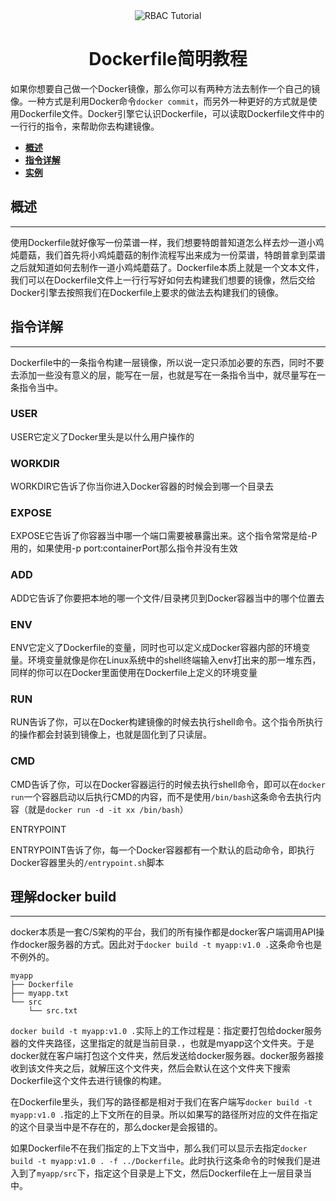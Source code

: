 <div align="center">
  <img
  src="https://raw.githubusercontent.com/workcjl/image_store/main/img/dockerfile.png" alt="RBAC Tutorial"/>
  <h1 align="center">
  Dockerfile简明教程
  </h1>
</div>

如果你想要自己做一个Docker镜像，那么你可以有两种方法去制作一个自己的镜像。一种方式是利用Docker命令`docker commit`，而另外一种更好的方式就是使用Dockerfile文件。Docker引擎它认识Dockerfile，可以读取Dockerfile文件中的一行行的指令，来帮助你去构建镜像。

- **[概述](#概述)**
- **[指令详解](#指令详解)**
- **[实例](#实例)**

## 概述

---

使用Dockerfile就好像写一份菜谱一样，我们想要特朗普知道怎么样去炒一道小鸡炖蘑菇，我们首先将小鸡炖蘑菇的制作流程写出来成为一份菜谱，特朗普拿到菜谱之后就知道如何去制作一道小鸡炖蘑菇了。Dockerfile本质上就是一个文本文件，我们可以在Dockerfile文件上一行行写好如何去构建我们想要的镜像，然后交给Docker引擎去按照我们在Dockerfile上要求的做法去构建我们的镜像。

## 指令详解

---

Dockerfile中的一条指令构建一层镜像，所以说一定只添加必要的东西，同时不要去添加一些没有意义的层，能写在一层，也就是写在一条指令当中，就尽量写在一条指令当中。

### USER

USER它定义了Docker里头是以什么用户操作的

### WORKDIR

WORKDIR它告诉了你当你进入Docker容器的时候会到哪一个目录去

### EXPOSE

EXPOSE它告诉了你容器当中哪一个端口需要被暴露出来。这个指令常常是给-P用的，如果使用-p port:containerPort那么指令并没有生效

### ADD

ADD它告诉了你要把本地的哪一个文件/目录拷贝到Docker容器当中的哪个位置去

### ENV

ENV它定义了Dockerfile的变量，同时也可以定义成Docker容器内部的环境变量。环境变量就像是你在Linux系统中的shell终端输入env打出来的那一堆东西，同样的你可以在Docker里面使用在Dockerfile上定义的环境变量

### RUN

RUN告诉了你，可以在Docker构建镜像的时候去执行shell命令。这个指令所执行的操作都会封装到镜像上，也就是固化到了只读层。

### CMD

CMD告诉了你，可以在Docker容器运行的时候去执行shell命令，即可以在`docker run`一个容器启动以后执行CMD的内容，而不是使用`/bin/bash`这条命令去执行内容（就是`docker run -d -it xx /bin/bash`）

ENTRYPOINT

ENTRYPOINT告诉了你，每一个Docker容器都有一个默认的启动命令，即执行Docker容器里头的`/entrypoint.sh`脚本

## 理解docker build

---

docker本质是一套C/S架构的平台，我们的所有操作都是docker客户端调用API操作docker服务器的方式。因此对于`docker build -t myapp:v1.0 .`这条命令也是不例外的。

```shell
myapp
├── Dockerfile
├── myapp.txt
└── src
    └── src.txt
```

`docker build -t myapp:v1.0 .`实际上的工作过程是：指定要打包给docker服务器的文件夹路径，这里指定的就是当前目录`.`，也就是myapp这个文件夹。于是docker就在客户端打包这个文件夹，然后发送给docker服务器。docker服务器接收到该文件夹之后，就解压这个文件夹，然后会默认在这个文件夹下搜索Dockerfile这个文件去进行镜像的构建。

在Dockerfile里头，我们写的路径都是相对于我们在客户端写`docker build -t myapp:v1.0 .`指定的上下文所在的目录。所以如果写的路径所对应的文件在指定的这个目录当中是不存在的，那么docker是会报错的。

如果Dockerfile不在我们指定的上下文当中，那么我们可以显示去指定`docker build -t myapp:v1.0 . -f ../Dockerfile`。此时执行这条命令的时候我们是进入到了`myapp/src`下，指定这个目录是上下文，然后Dockerfile在上一层目录当中。
